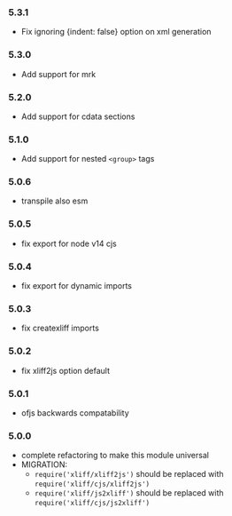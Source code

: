 ### 5.3.1

- Fix ignoring {indent: false} option on xml generation

### 5.3.0

- Add support for mrk

### 5.2.0

- Add support for cdata sections

### 5.1.0

- Add support for nested `<group>` tags

### 5.0.6

- transpile also esm

### 5.0.5

- fix export for node v14 cjs

### 5.0.4

- fix export for dynamic imports

### 5.0.3

- fix createxliff imports

### 5.0.2

- fix xliff2js option default

### 5.0.1

- ofjs backwards compatability

### 5.0.0

- complete refactoring to make this module universal
- MIGRATION:
    - `require('xliff/xliff2js')` should be replaced with `require('xliff/cjs/xliff2js')`
    - `require('xliff/js2xliff')` should be replaced with `require('xliff/cjs/js2xliff')`
